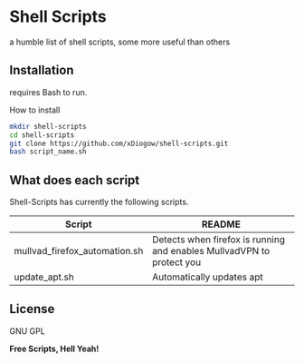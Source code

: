 # Shell Scripts
 a humble list of shell scripts, some more useful than others

## Installation

requires Bash to run.

How to install
```sh
mkdir shell-scripts
cd shell-scripts
git clone https://github.com/xDiogow/shell-scripts.git
bash script_name.sh
```

## What does each script

Shell-Scripts has currently the following scripts.

| Script | README |
| ------ | ------ |
| mullvad_firefox_automation.sh | Detects when firefox is running and enables MullvadVPN to protect you |
| update_apt.sh | Automatically updates apt | 

## License

GNU GPL

**Free Scripts, Hell Yeah!**
